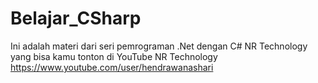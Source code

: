 # Belajar_CSharp
Ini adalah materi dari seri pemrograman .Net dengan C# NR Technology yang bisa kamu tonton di YouTube NR Technology https://www.youtube.com/user/hendrawanashari
